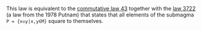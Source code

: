 This law is equivalent to the [commutative law 43](https://teorth.github.io/equational_theories/implications/?43) together with the [law 3722](https://teorth.github.io/equational_theories/implications/?3722) (a law from the 1978 Putnam) that states that all elements of the submagma `P = {x◇y|x,y∈M}` square to themselves.
